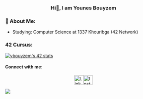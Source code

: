 ### <p align="center"><b>Hi👋, I am Younes Bouyzem</b></p>

### 📘 About Me:
- Studying: Computer Science at 1337 Khouribga (42 Network)

### 42 Cursus:
<a href="https://github.com/oakoudad/badge42"><img src="https://badge.mediaplus.ma/darkblue/ybouyzem" alt="ybouyzem's 42 stats" /></a>

#### Connect with me:
<div style="display: flex; justify-content: center;">
  <a href="https://www.linkedin.com/in/bouyzem-younes-0b6308240/?originalSubdomain=ma" target="_blank">
    <img src="https://content.linkedin.com/content/dam/me/business/en-us/amp/brand-site/v2/bg/LI-Bug.svg.original.svg" alt="Linkedin" width="30" height="30">
  </a>

  <a href="https://www.instagram.com/bouyzem.younes" target="_blank">
    <img src="https://raw.githubusercontent.com/rahuldkjain/github-profile-readme-generator/master/src/images/icons/Social/instagram.svg" alt="Instagram" width="30" height="30">
  </a>
</div>

<div>
  <p>
    
  </p>
</div>
<img src = "https://github-readme-stats.vercel.app/api?username=ybouyzem&show_icons=true&theme=gruvbox">
<!-- <img src = "https://github-readme-stats.vercel.app/api/top-langs/?username=ybouyzem&layout=compact">
 -->



<!--
**ybouyzem/ybouyzem** is a ✨ _special_ ✨ repository because its `README.md` (this file) appears on your GitHub profile.

Here are some ideas to get you started:

- 🔭 I’m currently working on ...
- 🌱 I’m currently learning ...
- 👯 I’m looking to collaborate on ...
- 🤔 I’m looking for help with ...
- 💬 Ask me about ...
- 📫 How to reach me: ...
- 😄 Pronouns: ...
- ⚡ Fun fact: ...
-->
